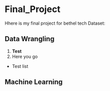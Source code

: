 # Final_Project
Hhere is my final project for bethel tech
Dataset: 


## Data Wrangling
1. **Test**
2. Here you go
* Test list

## Machine Learning
